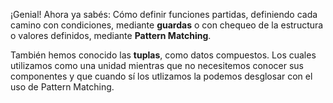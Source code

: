 ¡Genial! Ahora ya sabés: Cómo definir funciones partidas, definiendo cada camino con condiciones, mediante **guardas** o con chequeo de la estructura o valores definidos, mediante **Pattern Matching**.

También hemos conocido las **tuplas**, como datos compuestos. Los cuales utilizamos como una unidad mientras que no necesitemos conocer sus componentes y que cuando sí los utlizamos la podemos desglosar con el uso de Pattern Matching.
